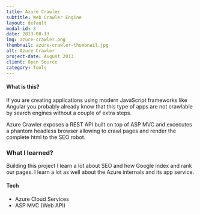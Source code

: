 ```yaml
---
title: Azure Crawler
subtitle: Web Crawler Engine
layout: default
modal-id: 3
date: 2013-08-13
img: azure-crawler.png
thumbnail: azure-crawler-thumbnail.jpg
alt: Azure Crawler
project-date: August 2013
client: Open Source
category: Tools
---
```


#### What is this?
If you are creating applications using  modern JavaScript frameworks like Angular you probably already know that this type of apps are not crawlable by search engines without a couple of extra steps.

Azure Crawler exposes a REST API built on top of ASP MVC and excecutes a phantom headless browser allowing to crawl pages and render the complete html to the SEO robot.

### What I learned?
Building this project I learn a lot about SEO and how Google index and rank our pages.
I learn a lot as well about the Azure internals and its app service.

#### Tech
- Azure Cloud Services
- ASP MVC (Web API)
